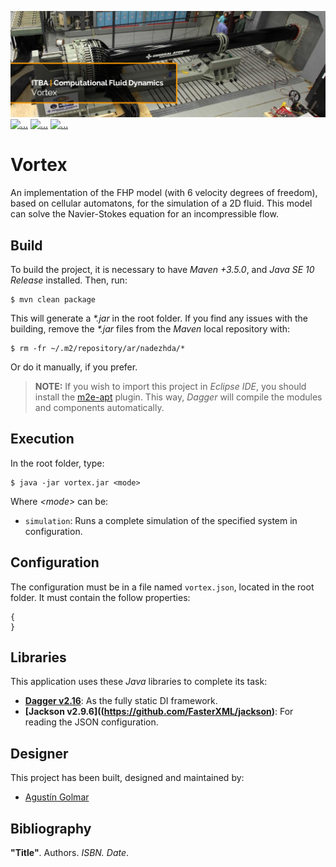 [![...](res/image/readme-header.png)](https://github.com/agustin-golmar/Vortex/blob/master/doc/(2018)%20Computational%20Fluid%20Dynamics.docx)
[![...](https://img.shields.io/badge/license-WTFPL%20v2.0-red.svg)](https://github.com/agustin-golmar/Vortex/blob/master/LICENSE.md)
[![...](https://img.shields.io/badge/release-v1.0-blue.svg)](https://github.com/agustin-golmar/Vortex/releases)
[![...](https://www.travis-ci.com/agustin-golmar/Vortex.svg?branch=master)](https://www.travis-ci.com/agustin-golmar/Vortex)

# Vortex

An implementation of the FHP model (with 6 velocity degrees of freedom), based
on cellular automatons, for the simulation of a 2D fluid. This model can solve
the Navier-Stokes equation for an incompressible flow.

## Build

To build the project, it is necessary to have _Maven +3.5.0_, and
_Java SE 10 Release_ installed. Then, run:

```
$ mvn clean package
```

This will generate a _\*.jar_ in the root folder. If you find any issues with
the building, remove the _\*.jar_ files from the _Maven_ local repository
with:

```
$ rm -fr ~/.m2/repository/ar/nadezhda/*
```

Or do it manually, if you prefer.

> __NOTE:__ If you wish to import this project in _Eclipse IDE_, you should
> install the [m2e-apt](https://marketplace.eclipse.org/content/m2e-apt)
> plugin. This way, _Dagger_ will compile the modules and components
> automatically.

## Execution

In the root folder, type:

```
$ java -jar vortex.jar <mode>
```

Where _\<mode\>_ can be:

* `simulation`: Runs a complete simulation of the specified system in
configuration.

## Configuration

The configuration must be in a file named `vortex.json`, located in the root
folder. It must contain the follow properties:

```
{
}
```

## Libraries

This application uses these _Java_ libraries to complete its task:

* __[Dagger v2.16](https://google.github.io/dagger/)__: As the fully static DI
framework.
* __[Jackson v2.9.6]((https://github.com/FasterXML/jackson)__: For reading the
JSON configuration.

## Designer

This project has been built, designed and maintained by:

* [Agustín Golmar](https://github.com/agustin-golmar)

## Bibliography

__"Title"__. Authors. _ISBN. Date_.
